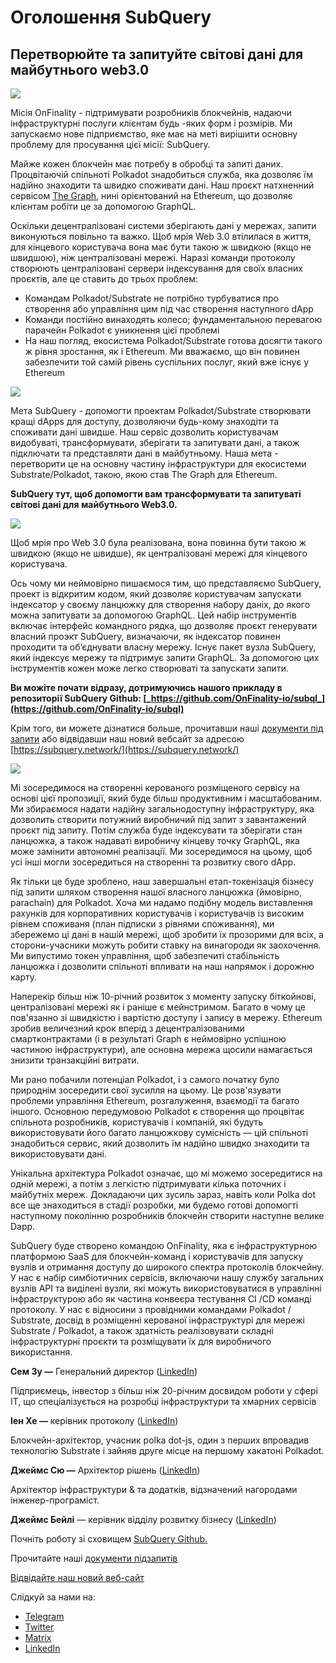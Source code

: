 # Оголошення SubQuery

## Перетворюйте та запитуйте світoвi дані  для майбутнього web3.0

![](https://miro.medium.com/max/1400/1*J5u22qNxndcuCrFJ1mfGqg.png)

Місія OnFinality - підтримувати розробників блокчейнів, надаючи інфраструктурні послуги клієнтам будь -яких форм і розмірів. Ми запускаємо нове підприємство, яке має на меті вирішити основну проблему для просування цієї місії: SubQuery.

Майже кожен блокчейн має потребу в обробці та запиті даних. Процвітаючій спільноті Polkadot знадобиться служба, яка дозволяє їм надійно знаходити та швидко споживати дані. Наш проєкт натхненний сервісом [The Graph](https://thegraph.com/), нині орієнтований на Ethereum, що дозволяє клієнтам робiти це за допомогою GraphQL.

Оскільки децентралізовані системи зберігають дані у мережах, запити виконуються повільно та важко. Щоб мрія Web 3.0 втілилася в життя, для кінцевого користувача вона має бути такою ж швидкою (якщо не швидшою), ніж централізовані мережі. Наразі команди протоколу створюють централізовані сервери індексування для своїх власних проєктів, але це ставить до трьох проблем:

- Командам Polkadot/Substrate не потрібно турбуватися про створення або управління цим під час створення наступного dApp
- Команди постійно винаходять колесо; фундаментальною перевагою парачейн Polkadot є уникнення цієї проблемi
- На наш погляд, екосистема Polkadot/Substrate готова досягти такого ж рівня зростання, як і Ethereum. Ми вважаємо, що він повинен забезпечити той самiй рівень суспільних послуг, який вже існує у Ethereum

![](https://miro.medium.com/max/1400/1*l4b4BXWkczVDaHyv30lLQQ.png)

Мета SubQuery - допомогти проектам Polkadot/Substrate створювати кращі dApps для доступу, дозволяючи будь-кому знаходiти та споживати дані швидше. Наш сервіс дозволить користувачам видобуватi, трансформувати, зберігати та запитувати дані, а також підключати та представляти дані в майбутньому. Наша мета - перетворити це на основну частину інфраструктури для екосистеми Substrate/Polkadot, такою, якою став The Graph для Ethereum.

**SubQuery тут, щоб допомогти вам трансформувати та запитуватi світові дані для майбутнього Web3.0.**

![](https://miro.medium.com/max/1000/1*IHstJG-hBwQzicLdWkGR5w.png)

Щоб мрія про Web 3.0 була реалізована, вона повинна бути такою ж швидкою (якщо не швидше), як централізовані мережі для кінцевого користувача.

Ось чому ми неймовірно пишаємося тим, що представляємо SubQuery, проект із відкритим кодом, який дозволяє користувачам запускати індексатор у своєму ланцюжку для створення набору данiх, до якого можна запитувати за допомогою GraphQL. Цей набір інструментів включає інтерфейс командного рядка, що дозволяє проєкт генерувати власний проэкт SubQuery, визначаючи, як індексатор повинен проходити та об’єднувати власну мережу. Існує пакет вузла SubQuery, який індексує мережу та підтримує запити GraphQL. За допомогою цих інструментів кожен може легко створюватi та запускати запити.

**Ви можiте почати відразу, дотримуючись нашого прикладу в репозиторії SubQuery Github: [_https://github.com/OnFinality-io/subql_](https://github.com/OnFinality-io/subql)**

Крім того, ви можете дізнатися больше, прочитавши наші [документи під запити](https://doc.subquery.network/) або відвідавши наш новий вебсайт за адресою [https://subquery.network/](https://subquery.network/)

![](https://miro.medium.com/max/1000/1*3oA1Hvns1vrImTsmowO_Jw.png)

Мi зосередимося на створенні керованого розміщеного сервісу на основі цієї пропозиції, який буде більш продуктивним і масштабованим. Ми збираємося надати надійну загальнодоступну інфраструктуру, яка дозволить створити потужний виробничий під запит з завантажений проєкт під запиту. Потім служба буде індексувати та зберігати стан ланцюжка, а також надаватi виробничу кінцеву точку GraphQL, яка може замінити автономні реалізації. Ми зосередимося на цьому, щоб усі інші могли зосередиться на створенні та розвитку свого dApp.

Як тільки це буде зроблено, наш завершальнi етап-токенізація бізнесу під запити шляхом створення нашої власного ланцюжка (ймовірно, parachain) для Polkadot. Хоча ми надамо подібну модель виставлення рахунків для корпоративних користувачів і користувачів із високим рівнем споживаня (план підписки з рівнями споживання), ми збережемо ці дані в нашій мережі, щоб зробити їх прозорими для всіх, а сторони-учасники можуть робити ставку на винагороди як заохочення. Ми випустимо токен управління, щоб забезпечитi стабільність ланцюжка і дозволити спільноті впливати на наш напрямок і дорожню карту.

Наперекір більш ніж 10-річний розвиток з моменту запуску біткойнові, централізовані мережі як і раніше є мейнстримом. Багато в чому це пов'язанно зі швидкістю і вартістю доступу і запису в мережу. Ethereum зробив величезний крок вперiд з децентралізованими смартконтрактами (і в результаті Graph є неймовірно успішною частиною інфраструктури), але основна мережа щосили намагається знизити транзакційні витрати.

Ми рано побачили потенціал Polkadot, і з самого початку було природнiм зосередити свої зусилля на цьому. Це розв'язувати проблеми управління Ethereum, розгалуження, взаємодії та багато іншого. Основною передумовою Polkadot є створення що процвітає спільнота розробників, користувачів і компаній, які будуть використовувати його багато ланцюжкову сумісність — цій спільноті знадобиться сервис, який дозволить їм надійно швидко знаходити та використовувати дані.

Унікальна архітектура Polkadot означає, що мi можемо зосередитися на одній мережі, а потім з легкістю підтримувати кілька поточних і майбутніх мереж. Докладаючи цих зусиль зараз, навіть коли Polka dot все ще знаходиться в стадії розробки, ми будемо готові допомогтi наступному поколінню розробників блокчейн створити наступне велике Dapp.

SubQuery буде створено командою OnFinality, яка є інфраструктурною платформою SaaS для блокчейн-команд і користувачів для запуску вузлів и отримання доступу до широкого спектра протоколів блокчейну. У нас є набір симбіотичних сервісів, включаючи нашу службу загальних вузлів API та виділені вузли, які можуть використовуватися в управлінні інфраструктурою або як частина конвеєра тестування CI /CD командi протоколу. У нас є відносини з провідними командами Polkadot / Substrate, досвід в розміщенні керованої інфраструктурi для мережі Substrate / Polkadot, а також здатність реалізовувати складні інфраструктурні проєкти та розміщувати їх для виробничого використання.

**Сем Зу —** Генеральний директор ([LinkedIn](https://www.linkedin.com/in/sam-zou-5b8169a/))

Підприємець, інвестор з більш ніж 20-річним досвидом роботи у сфері ІТ, що спеціалізується на розробці інфраструктури та хмарних сервісів

**Іен Хе —** керівник протоколу ([LinkedIn](https://www.linkedin.com/in/yin-he-7a266345/))

Блокчейн-архітектор, учасник polka dot-js, один з перших впровадив технологію Substrate і зайняв друге місце на першому хакатоні Polkadot.

**Джеймс Сю —** Архітектор рішень ([LinkedIn](https://www.linkedin.com/in/zhexu/))

Архітектор інфраструктури & та додатків, відзначений нагородами інженер-програміст.

**Джеймс Бейлі** — керівник відділу розвитку бізнесу ([LinkedIn](https://www.linkedin.com/in/james-bayly/))

Почніть роботу зі сховищем [SubQuery Github.](https://github.com/OnFinality-io/subql)

Прочитайте наші [документи підзапитів](https://doc.subquery.network/)

[Відвідайте наш новий веб-сайт](https://subquery.network/)

Слідкуй за нами на:

- [Telegram](https://t.me/subquerynetwork)
- [Twitter](https://twitter.com/subquerynetwork)
- [Matrix](https://matrix.to/#/%23subquery:matrix.org)
- [LinkedIn](https://www.linkedin.com/company/subquery)
